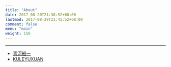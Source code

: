 ```yaml
---
title: "About"
date: 2017-08-20T21:38:52+08:00
lastmod: 2017-08-28T21:41:52+08:00
comment: false
menu: "main"
weight: 150
---
```


------

- [青河船一](https://kuleyu-hugo.netlify.com/)
- [KULEYUXUAN](https://kuleyu.netlify.com/)